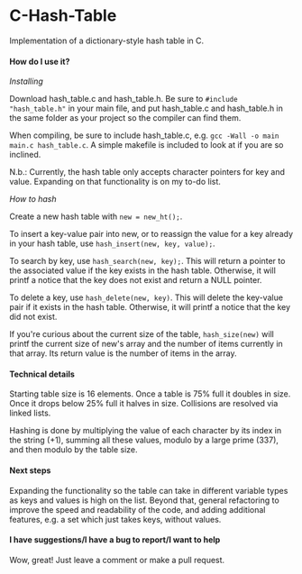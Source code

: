 # C-Hash-Table
Implementation of a dictionary-style hash table in C.


#### How do I use it?
_Installing_

Download hash_table.c and hash_table.h. Be sure to `#include "hash_table.h"` in your main file, and put hash_table.c and hash_table.h in the same folder as your project so the compiler can find them.

When compiling, be sure to include hash_table.c, e.g. `gcc -Wall -o main main.c hash_table.c`. A simple makefile is included to look at if you are so inclined.

N.b.: Currently, the hash table only accepts character pointers for key and value. Expanding on that functionality is on my to-do list.

_How to hash_

Create a new hash table with `new = new_ht();`. 

To insert a key-value pair into new, or to reassign the value for a key already in your hash table, use `hash_insert(new, key, value);`. 

To search by key, use `hash_search(new, key);`. This will return a pointer to the associated value if the key exists in the hash table. Otherwise, it will printf a notice that the key does not exist and return a NULL pointer.

To delete a key, use `hash_delete(new, key)`. This will delete the key-value pair if it exists in the hash table. Otherwise, it will printf a notice that the key did not exist. 

If you're curious about the current size of the table, `hash_size(new)` will printf the current size of new's array and the number of items currently in that array. Its return value is the number of items in the array. 


#### Technical details
Starting table size is 16 elements. Once a table is 75% full it doubles in size. Once it drops below 25% full it halves in size. Collisions are resolved via linked lists. 

Hashing is done by multiplying the value of each character by its index in the string (+1), summing all these values, modulo by a large prime (337), and then modulo by the table size. 


#### Next steps
Expanding the functionality so the table can take in different variable types as keys and values is high on the list. Beyond that, general refactoring to improve the speed and readability of the code, and adding additional features, e.g. a set which just takes keys, without values.


#### I have suggestions/I have a bug to report/I want to help
Wow, great! Just leave a comment or make a pull request. 

